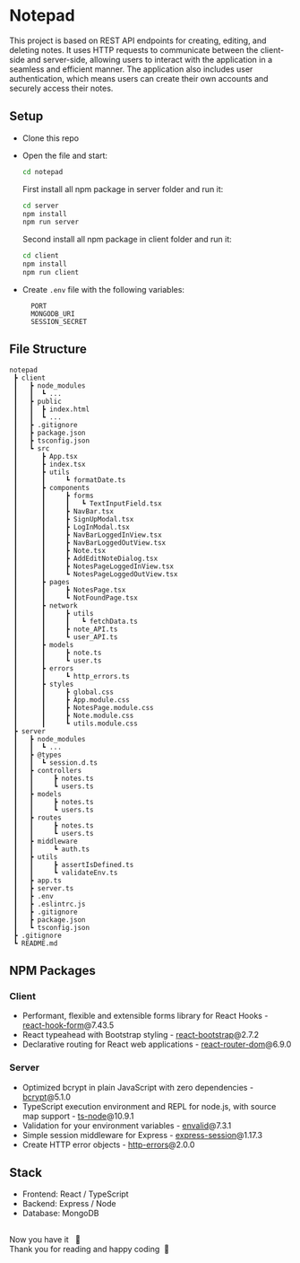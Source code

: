 # Notepad
This project is based on REST API endpoints for creating, editing, and deleting notes. It uses HTTP requests to communicate between the client-side and server-side, allowing users to interact with the application in a seamless and efficient manner. The application also includes user authentication, which means users can create their own accounts and securely access their notes.

## Setup

- Clone this repo
- Open the file and start:

  ```bash
  cd notepad
  ```
  First install all npm package in server folder and run it: 
  ```bash
  cd server
  npm install
  npm run server
  ```
  Second install all npm package in client folder and run it:
  ```bash
  cd client
  npm install
  npm run client
  ```
  
- Create ```.env``` file with the following variables:
  ```
    PORT
    MONGODB_URI
    SESSION_SECRET
  ```

## File Structure

```
notepad
 ┣ client
 ┃   ┣ node_modules
 ┃   ┃  ┗ ...
 ┃   ┣ public
 ┃   ┃  ┣ index.html
 ┃   ┃  ┗ ...
 ┃   ┣ .gitignore
 ┃   ┣ package.json
 ┃   ┣ tsconfig.json
 ┃   ┗ src
 ┃      ┣ App.tsx
 ┃      ┣ index.tsx
 ┃      ┣ utils
 ┃      ┃     ┗ formatDate.ts
 ┃      ┣ components
 ┃      ┃     ┣ forms
 ┃      ┃     ┃   ┗ TextInputField.tsx
 ┃      ┃     ┣ NavBar.tsx
 ┃      ┃     ┣ SignUpModal.tsx
 ┃      ┃     ┣ LogInModal.tsx
 ┃      ┃     ┣ NavBarLoggedInView.tsx
 ┃      ┃     ┣ NavBarLoggedOutView.tsx
 ┃      ┃     ┣ Note.tsx
 ┃      ┃     ┣ AddEditNoteDialog.tsx
 ┃      ┃     ┣ NotesPageLoggedInView.tsx
 ┃      ┃     ┗ NotesPageLoggedOutView.tsx
 ┃      ┣ pages
 ┃      ┃     ┣ NotesPage.tsx
 ┃      ┃     ┗ NotFoundPage.tsx
 ┃      ┣ network
 ┃      ┃     ┣ utils
 ┃      ┃     ┃   ┗ fetchData.ts
 ┃      ┃     ┣ note_API.ts
 ┃      ┃     ┗ user_API.ts
 ┃      ┣ models
 ┃      ┃     ┣ note.ts
 ┃      ┃     ┗ user.ts
 ┃      ┣ errors
 ┃      ┃     ┗ http_errors.ts
 ┃      ┣ styles
 ┃      ┃     ┣ global.css
 ┃      ┃     ┣ App.module.css
 ┃      ┃     ┣ NotesPage.module.css
 ┃      ┃     ┣ Note.module.css
 ┃      ┃     ┗ utils.module.css
 ┣ server
 ┃   ┣ node_modules
 ┃   ┃  ┗ ...
 ┃   ┣ @types
 ┃   ┃  ┗ session.d.ts
 ┃   ┣ controllers
 ┃   ┃     ┣ notes.ts
 ┃   ┃     ┗ users.ts
 ┃   ┣ models
 ┃   ┃     ┣ notes.ts
 ┃   ┃     ┗ users.ts
 ┃   ┣ routes
 ┃   ┃     ┣ notes.ts
 ┃   ┃     ┗ users.ts
 ┃   ┣ middleware
 ┃   ┃     ┗ auth.ts
 ┃   ┣ utils
 ┃   ┃     ┣ assertIsDefined.ts
 ┃   ┃     ┗ validateEnv.ts
 ┃   ┣ app.ts
 ┃   ┣ server.ts
 ┃   ┣ .env
 ┃   ┣ .eslintrc.js
 ┃   ┣ .gitignore
 ┃   ┣ package.json
 ┃   ┗ tsconfig.json
 ┣ .gitignore
 ┗ README.md
 ```

## NPM Packages


### Client
- Performant, flexible and extensible forms library for React Hooks - [react-hook-form](https://www.npmjs.com/package/react-hook-form)@7.43.5
- React typeahead with Bootstrap styling - [react-bootstrap](https://www.npmjs.com/package/react-bootstrap)@2.7.2
- Declarative routing for React web applications - [react-router-dom](https://github.com/remix-run/react-router)@6.9.0

### Server
- Optimized bcrypt in plain JavaScript with zero dependencies - [bcrypt](https://www.npmjs.com/package/bcrypt)@5.1.0
- TypeScript execution environment and REPL for node.js, with source map support - [ts-node](https://www.npmjs.com/package/ts-node)@10.9.1
- Validation for your environment variables - [envalid](https://www.npmjs.com/package/ts-node)@7.3.1
- Simple session middleware for Express - [express-session](https://www.npmjs.com/package/express-session)@1.17.3
- Create HTTP error objects - [http-errors](https://www.npmjs.com/package/http-errors)@2.0.0

## Stack 

- Frontend: React / TypeScript
- Backend: Express / Node
- Database: MongoDB 

## 
Now you have it&nbsp;&nbsp;&nbsp;🎉 <br>
Thank you for reading and happy coding &nbsp;💚
